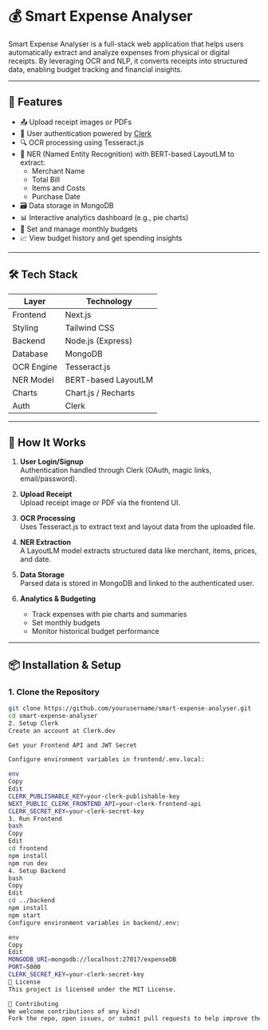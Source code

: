 # 💰 Smart Expense Analyser

Smart Expense Analyser is a full-stack web application that helps users automatically extract and analyze expenses from physical or digital receipts. By leveraging OCR and NLP, it converts receipts into structured data, enabling budget tracking and financial insights.

---

## 🚀 Features

- 📤 Upload receipt images or PDFs
- 🔐 User authentication powered by [Clerk](https://clerk.dev)
- 🔍 OCR processing using Tesseract.js
- 🧠 NER (Named Entity Recognition) with BERT-based LayoutLM to extract:
  - Merchant Name
  - Total Bill
  - Items and Costs
  - Purchase Date
- 🗃️ Data storage in MongoDB
- 📊 Interactive analytics dashboard (e.g., pie charts)
- 🎯 Set and manage monthly budgets
- 📈 View budget history and get spending insights

---

## 🛠️ Tech Stack

| Layer       | Technology          |
|------------|---------------------|
| Frontend    | Next.js             |
| Styling     | Tailwind CSS        |
| Backend     | Node.js (Express)   |
| Database    | MongoDB             |
| OCR Engine  | Tesseract.js        |
| NER Model   | BERT-based LayoutLM |
| Charts      | Chart.js / Recharts |
| Auth        | Clerk               |

---

## 🧠 How It Works

1. **User Login/Signup**  
   Authentication handled through Clerk (OAuth, magic links, email/password).

2. **Upload Receipt**  
   Upload receipt image or PDF via the frontend UI.

3. **OCR Processing**  
   Uses Tesseract.js to extract text and layout data from the uploaded file.

4. **NER Extraction**  
   A LayoutLM model extracts structured data like merchant, items, prices, and date.

5. **Data Storage**  
   Parsed data is stored in MongoDB and linked to the authenticated user.

6. **Analytics & Budgeting**  
   - Track expenses with pie charts and summaries  
   - Set monthly budgets  
   - Monitor historical budget performance  

---

## 📦 Installation & Setup

### 1. Clone the Repository

```bash
git clone https://github.com/yourusername/smart-expense-analyser.git
cd smart-expense-analyser
2. Setup Clerk
Create an account at Clerk.dev

Get your Frontend API and JWT Secret

Configure environment variables in frontend/.env.local:

env
Copy
Edit
CLERK_PUBLISHABLE_KEY=your-clerk-publishable-key
NEXT_PUBLIC_CLERK_FRONTEND_API=your-clerk-frontend-api
CLERK_SECRET_KEY=your-clerk-secret-key
3. Run Frontend
bash
Copy
Edit
cd frontend
npm install
npm run dev
4. Setup Backend
bash
Copy
Edit
cd ../backend
npm install
npm start
Configure environment variables in backend/.env:

env
Copy
Edit
MONGODB_URI=mongodb://localhost:27017/expenseDB
PORT=5000
CLERK_SECRET_KEY=your-clerk-secret-key
📄 License
This project is licensed under the MIT License.

🤝 Contributing
We welcome contributions of any kind!
Fork the repo, open issues, or submit pull requests to help improve the platform.

